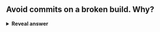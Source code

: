 ## Avoid commits on a broken build. Why?
<details>
<summary><b>Reveal answer</b></summary>
- Makes debugging harder<br>- Triggers new builds (which will also fail)<br>- Devs get used to the build being broken... not good!
</details>
